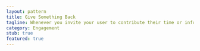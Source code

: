 ```yaml
---
layout: pattern
title: Give Something Back
tagline: Whenever you invite your user to contribute their time or information, make sure to give them something back - like a customized interface.
category: Engagement
stub: true
featured: true
---
```


